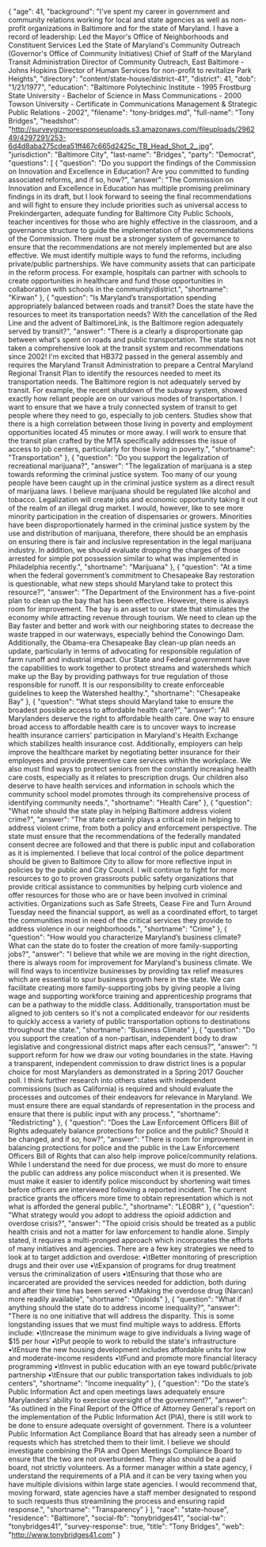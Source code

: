 {
  "age": 41,
  "background": "I've spent my career in government and community relations working for local and state agencies as well as non-profit organizations in Baltimore and for the state of Maryland.    I have a record of leadership: Led the Mayor's Office of Neighborhoods and Constituent Services Led the State of Maryland's Community Outreach (Governor's Office of Community Initiatives) Chief of Staff of the Maryland Transit Administration Director of Community Outreach, East Baltimore - Johns Hopkins Director of Human Services for non-profit to revitalize Park Heights",
  "directory": "content/state-house/district-41",
  "district": 41,
  "dob": "1/21/1977",
  "education": "Baltimore Polytechinic Institute - 1995 Frostburg State University - Bachelor of Science in Mass Communications - 2000 Towson University - Certificate in Communications Management & Strategic Public Relations - 2002",
  "filename": "tony-bridges.md",
  "full-name": "Tony Bridges",
  "headshot": "http://surveygizmoresponseuploads.s3.amazonaws.com/fileuploads/296249/4297291/253-6d4d8aba275cdea51ff467c665d2425c_TB_Head_Shot_2_.jpg",
  "jurisdiction": "Baltimore City",
  "last-name": "Bridges",
  "party": "Democrat",
  "questions": [
    {
      "question": "Do you support the findings of the Commission on Innovation and Excellence in Education? Are you committed to funding associated reforms, and if so, how?",
      "answer": "The Commission on Innovation and Excellence in Education has multiple promising preliminary findings in its draft, but I look forward to seeing the final recommendations and will fight to ensure they include priorities such as universal access to Prekindergarten, adequate funding for Baltimore City Public Schools, teacher incentives for those who are highly effective in the classroom, and a governance structure to guide the implementation of the recommendations of the Commission.  There must be a stronger system of governance to ensure that the recommendations are not merely implemented but are also effective.  We must identify multiple ways to fund the reforms, including private/public partnerships.  We have community assets that can participate in the reform process.  For example, hospitals can partner with schools to create opportunities in healthcare and fund those opportunities in collaboration with schools in the community/district.",
      "shortname": "Kirwan"
    },
    {
      "question": "Is Maryland’s transportation spending appropriately balanced between roads and transit? Does the state have the resources to meet its transportation needs? With the cancellation of the Red Line and the advent of BaltimoreLink, is the Baltimore region adequately served by transit?",
      "answer": "There is a clearly a disproportionate gap between what's spent on roads and public transportation.  The state has not taken a comprehensive look at the transit system and recommendations since 2002! I'm excited that HB372 passed in the general assembly and requires the Maryland Transit Administration to prepare a Central Maryland Regional Transit Plan to identify the resources needed to meet its transportation needs.  The Baltimore region is not adequately served by transit.  For example, the recent shutdown of the subway system, showed exactly how reliant people are on our various modes of transportation.  I want to ensure that we have a truly connected system of transit to get people where they need to go, especially to job centers.  Studies show that there is a high correlation between those living in poverty and employment opportunities located 45 minutes or more away.  I will work to ensure that the transit plan crafted by the MTA specifically addresses the issue of access to job centers, particularly for those living in poverty.",
      "shortname": "Transportation"
    },
    {
      "question": "Do you support the legalization of recreational marijuana?",
      "answer": "The legalization of marijuana is a step towards reforming the criminal justice system.  Too many of our young people have been caught up in the criminal justice system as a direct result of marijuana laws. I believe marijuana should be regulated like alcohol and tobacco.   Legalization will create jobs and economic opportunity taking it out of the realm of an illegal drug market.  I would, however, like to see more minority participation in the creation of dispensaries or growers.  Minorities have been disproportionately harmed in the criminal justice system by the use and distribution of marijuana, therefore, there should be an emphasis on ensuring there is fair and inclusive representation in the legal marijuana industry.  In addition, we should evaluate dropping the charges of those arrested for simple pot possession similar to what was implemented in Philadelphia recently.",
      "shortname": "Marijuana"
    },
    {
      "question": "At a time when the federal government’s commitment to Chesapeake Bay restoration is questionable, what new steps should Maryland take to protect this resource?",
      "answer": "The Department of the Environment has a five-point plan to clean up the bay that has been effective.  However, there is always room for improvement.  The bay is an asset to our state that stimulates the economy while attracting revenue through tourism. We need to clean up the Bay faster and better and work with our neighboring states to decrease the waste trapped in our waterways, especially behind the Conowingo Dam. Additionally, the Obama-era Chesapeake Bay clean-up plan needs an update, particularly in terms of advocating for responsible regulation of farm runoff and industrial impact. Our State and Federal government have the capabilities to work together to protect streams and watersheds which make up the Bay by providing pathways for true regulation of those responsible for runoff. It is our responsibility to create enforceable guidelines to keep the Watershed healthy.",
      "shortname": "Chesapeake Bay"
    },
    {
      "question": "What steps should Maryland take to ensure the broadest possible access to affordable health care?",
      "answer": "All Marylanders deserve the right to affordable health care.  One way to ensure broad access to affordable health care is to uncover ways to increase health insurance carriers' participation in Maryland's Health Exchange which stabilizes health insurance cost.  Additionally, employers can help improve the healthcare market by negotiating better insurance for their employees and provide preventive care services within the workplace. We also must find ways to protect seniors from the constantly increasing health care costs, especially as it relates to prescription drugs.  Our children also deserve to have health services and information in schools which the community school model promotes through its comprehensive process of identifying community needs.",
      "shortname": "Health Care"
    },
    {
      "question": "What role should the state play in helping Baltimore address violent crime?",
      "answer": "The state certainly plays a critical role in helping to address violent crime, from both a policy and enforcement perspective. The state must ensure that the recommendations of the federally mandated consent decree are followed and that there is public input and collaboration as it is implemented.  I believe that local control of the police department should be given to Baltimore City to allow for more reflective input in policies by the public and City Council.  I will continue to fight for more resources to go to proven grassroots public safety organizations that provide critical assistance to communities by helping curb violence and offer resources for those who are or have been involved in criminal activities.  Organizations such as Safe Streets, Cease Fire and Turn Around Tuesday need the financial support, as well as a coordinated effort, to target the communities most in need of the critical services they provide to address violence in our neighborhoods.",
      "shortname": "Crime"
    },
    {
      "question": "How would you characterize Maryland’s business climate? What can the state do to foster the creation of more family-supporting jobs?",
      "answer": "I believe that while we are moving in the right direction, there is always room for improvement for Maryland's business climate.   We will find ways to incentivize businesses by providing tax relief measures which are essential to spur business growth here in the state. We can facilitate creating more family-supporting jobs by giving people a living wage and supporting workforce training and apprenticeship programs that can be a pathway to the middle class.  Additionally, transportation must be aligned to job centers so it's not a complicated endeavor for our residents to quickly access a variety of public transportation options to destinations throughout the state.",
      "shortname": "Business Climate"
    },
    {
      "question": "Do you support the creation of a non-partisan, independent body to draw legislative and congressional district maps after each census?",
      "answer": "I support reform for how we draw our voting boundaries in the state.  Having a transparent, independent commission to draw district lines is a popular choice for most Marylanders as demonstrated in a Spring 2017 Goucher poll.  I think further research into others states with independent commissions (such as California) is required and should evaluate the processes and outcomes of their endeavors for relevance in Maryland.  We must ensure there are equal standards of representation in the process and ensure that there is public input with any process.",
      "shortname": "Redistricting"
    },
    {
      "question": "Does the Law Enforcement Officers Bill of Rights adequately balance protections for police and the public? Should it be changed, and if so, how?",
      "answer": "There is room for improvement in balancing protections for police and the public in the Law Enforcement Officers Bill of Rights that can also help improve police/community relations.  While I understand the need for due process, we must do more to ensure the public can address any police misconduct when it is presented.  We must make it easier to identify police misconduct by shortening wait times before officers are interviewed following a reported incident.   The current practice grants the officers more time to obtain representation which is not what is afforded the general public.",
      "shortname": "LEOBR"
    },
    {
      "question": "What strategy would you adopt to address the opioid addiction and overdose crisis?",
      "answer": "The opioid crisis should be treated as a public health crisis and not a matter for law enforcement to handle alone. Simply stated, it requires a multi-pronged approach which incorporates the efforts of many initiatives and agencies.  There are a few key strategies we need to look at to target addiction and overdose:  •\tBetter monitoring of prescription drugs and their over use •\tExpansion of programs for drug treatment versus the criminalization of users •\tEnsuring that those who are incarcerated are provided the services needed for addiction, both during and after their time has been served •\tMaking the overdose drug (Narcan) more readily available",
      "shortname": "Opioids"
    },
    {
      "question": "What if anything should the state do to address income inequality?",
      "answer": "There is no one initiative that will address the disparity.  This is some longstanding issues that we must find multiple ways to address.  Efforts include:  •\tIncrease the minimum wage to give individuals a living wage of $15 per hour •\tPut people to work to rebuild the state's infrastructure •\tEnsure the new housing development includes affordable units for low and moderate-income residents •\tFund and promote more financial literacy programming •\tInvest in public education with an eye toward public/private partnership •\tEnsure that our public transportation takes individuals to job centers",
      "shortname": "Income inequality"
    },
    {
      "question": "Do the state’s Public Information Act and open meetings laws adequately ensure Marylanders’ ability to exercise oversight of the government?",
      "answer": "As outlined in the Final Report of the Office of Attorney General's report on the implementation of the Public Information Act (PIA), there is still work to be done to ensure adequate oversight of government. There is a volunteer Public Information Act Compliance Board that has already seen a number of requests which has stretched them to their limit.  I believe we should investigate combining the PIA and Open Meetings Compliance Board to ensure that the two are not overburdened.  They also should be a paid board, not strictly volunteers.  As a former manager within a state agency, I understand the requirements of a PIA and it can be very taxing when you have multiple divisions within large state agencies.  I would recommend that, moving forward, state agencies have a staff member designated to respond to such requests thus streamlining the process and ensuring rapid response.",
      "shortname": "Transparency"
    }
  ],
  "race": "state-house",
  "residence": "Baltimore",
  "social-fb": "tonybridges41",
  "social-tw": "tonybridges41",
  "survey-response": true,
  "title": "Tony Bridges",
  "web": "http://www.tonybridges41.com"
}
